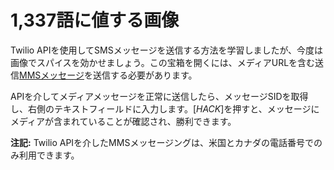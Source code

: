# 1,337語に値する画像

Twilio APIを使用してSMSメッセージを送信する方法を学習しましたが、今度は画像でスパイスを効かせましょう。この宝箱を開くには、メディアURLを含む送信[MMSメッセージ](https://en.wikipedia.org/wiki/Multimedia_Messaging_Service)を送信する必要があります。

APIを介してメディアメッセージを正常に送信したら、メッセージSIDを取得し、右側のテキストフィールドに入力します。[*HACK*]を押すと、メッセージにメディアが含まれていることが確認され、勝利できます。

**注記:** Twilio APIを介したMMSメッセージングは、米国とカナダの電話番号でのみ利用できます。